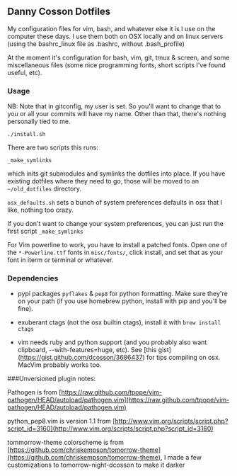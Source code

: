 ## Danny Cosson Dotfiles

My configuration files for vim, bash, and whatever else it is I use on the computer these days.  I use them both on OSX locally and on linux servers (using the bashrc\_linux file as .bashrc, without .bash\_profile)

At the moment it's configuration for bash, vim, git, tmux & screen, and some miscellaneous files (some nice programming fonts, short scripts I've found useful, etc).

### Usage

NB: Note that in gitconfig, my user is set.  So you'll want to change that to you or all your commits will have my name.  Other than that, there's nothing personally tied to me.


`./install.sh`

There are two scripts this runs:

`_make_symlinks`

which inits git submodules and symlinks the dotfiles into place. If you have existing dotfiles where they need to go, those will be moved to an `~/old_dotfiles` directory.

`osx_defaults.sh` sets a bunch of system preferences defaults in osx that I like, nothing too crazy.

If you don't want to change your system preferences, you can just run the first script `_make_symlinks`

For Vim powerline to work, you have to install a patched fonts.  Open one of the `*-Powerline.ttf` fonts in `misc/fonts/`, click install, and set that as your font in iterm or terminal or whatever.



### Dependencies

- pypi packages `pyflakes` & `pep8` for python formatting. Make sure they're on your path (if you use homebrew python, install with pip and you'll be fine).

- exuberant ctags (not the osx builtin ctags), install it with `brew install ctags`

- vim needs ruby and python support (and you probably also want clipboard, --with-features=huge, etc). See [this gist] (https://gist.github.com/dcosson/3686437) for tips compiling on osx. MacVim probably works too.



###Unversioned plugin notes:

Pathogen is from [https://raw.github.com/tpope/vim-pathogen/HEAD/autoload/pathogen.vim](https://raw.github.com/tpope/vim-pathogen/HEAD/autoload/pathogen.vim)

python\_pep8.vim is version 1.1 from [http://www.vim.org/scripts/script.php?script_id=3160](http://www.vim.org/scripts/script.php?script_id=3160)

tommorrow-theme colorscheme is from [https://github.com/chriskempson/tomorrow-theme](https://github.com/chriskempson/tomorrow-theme), I made a few customizations to tomorrow-night-dcosson to make it darker
